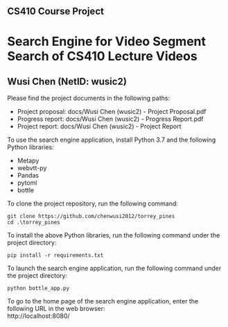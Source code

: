 ## CS410 Course Project
# Search Engine for Video Segment Search of CS410 Lecture Videos
## Wusi Chen (NetID: wusic2)

Please find the project documents in the following paths:

- Project proposal: docs/Wusi Chen (wusic2) - Project Proposal.pdf
- Progress report: docs/Wusi Chen (wusic2) - Progress Report.pdf
- Project report: docs/Wusi Chen (wusic2) - Project Report

To use the search engine application, install Python 3.7 and the following Python libraries:

- Metapy
- webvtt-py
- Pandas
- pytoml
- bottle

To clone the project repository, run the following command:
```shell
git clone https://github.com/chenwusi2012/torrey_pines
cd .\torrey_pines
```

To install the above Python libraries, run the following command under the project directory:
```shell
pip install -r requirements.txt
```


To launch the search engine application, run the following command under the project directory:
```shell
python bottle_app.py
```
To go to the home page of the search engine application, enter the following URL in the web browser:<br />
http://localhost:8080/